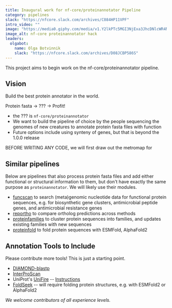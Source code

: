 ```yaml
---
title: Inaugural work for nf-core/proteinannotator Pipeline
category: pipelines
slack: "https://nfcore.slack.com/archives/C084HP11VPF"
intro_video: ""
image: "https://media0.giphy.com/media/v1.Y2lkPTc5MGI3NjExa3JhcDNlcWR4N3czMTI4ajhvcXNvNXdmZWt3enlnc216M3lveXZqOCZlcD12MV9pbnRlcm5hbF9naWZfYnlfaWQmY3Q9Zw/xUOxfjsW9fWPqEWouI/giphy.gif"
image_alt: nf-core proteinannotator hack
leaders:
  olgabot:
    name: Olga Botvinnik
    slack: "https://nfcore.slack.com/archives/D08JCBP586S"
---
```


This project aims to begin work on the nf-core/proteinannotator pipeline.

## Vision

Build the best protein annotator in the world.

Protein fasta -> ??? -> Profit!

- the ??? is `nf-core/proteinannotator`
- We want to build the pipeline of choice by the people sequencing the genomes of new creatures to annotate protein fasta files with function
- Future options include using synteny of genes, but that is beyond the 1.0.0 release

BEFORE WRITING ANY CODE, we will first draw out the metromap for

## Similar pipelines

Below are pipelines that also process protein fasta files and add either functional or structural information to them, but don't have exactly the same purpose as `proteinannotator`. We will likely use their modules.

- [funcscan](https://nf-co.re/funcscan/dev/) to search (meta)genomic nucleotide data for functional protein sequences, e.g. for biosynthetic gene clusters, antimicrobial peptide genes, and antimicrobial resistance genes
- [reportho](https://nf-co.re/reportho/dev/) to compare ortholog predictions across methods
- [proteinfamilies](https://nf-co.re/proteinfamilies/dev/) to cluster protein sequences into families, and updates existing families with new sequences
- [proteinfold](https://nf-co.re/proteinfold/1.1.1/) to fold protein sequences with ESMFold, AlphaFold2

## Annotation Tools to Include

Please contribute more tools! This is just a starting point.

- [DIAMOND-blastp](https://github.com/bbuchfink/diamond)
- [InterProScan](https://interproscan-docs.readthedocs.io/)
- UniProt's [UniFire](https://gitlab.ebi.ac.uk/uniprot-public/unifire) -- [Instructions](https://www.ebi.ac.uk/training/events/annotate-your-proteins-uniprot-functional-annotation-system-unifire/)
- [FoldSeek](https://github.com/steineggerlab/foldseek) -- will require folding protein structures, e.g. with ESMFold2 or AlphaFold2

_We welcome contributors of all experience levels._
